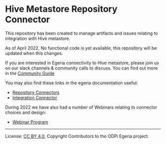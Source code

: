<!-- SPDX-License-Identifier: CC-BY-4.0 -->
<!-- Copyright Contributors to the ODPi Egeria project. -->

# Hive Metastore Repository Connector

This repository has been created to manage artifacts and issues relating to integration with Hive metastore.

As of April 2022, No functional code is yet available, this repository will be updated when this changes.

If you are interested in Egeria connectivity to Hive metastore, please join us on our slack channels
& community calls to discuss. You can find out more in the [Community Guide](http://egeria-project.org/guides/community/)

You may also find these links in the egeria documentation useful:
* [Repository Connectors](https://egeria-project.org/concepts/repository-connector/)
* [Integration Connector](http://egeria-project.org/concepts/integration-connector/)

During 2022 we have also had a number of Webinars relating to connector choices and design:
* [Webinar Program](https://egeria-project.org/education/webinar-program/overview/)

----

License: [CC BY 4.0](https://creativecommons.org/licenses/by/4.0/),
Copyright Contributors to the ODPi Egeria project.

